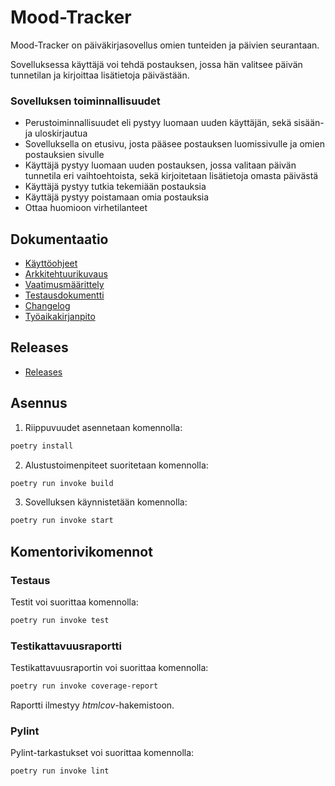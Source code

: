 # Mood-Tracker

Mood-Tracker on päiväkirjasovellus omien tunteiden ja päivien seurantaan.

Sovelluksessa käyttäjä voi tehdä postauksen, jossa hän valitsee päivän tunnetilan ja kirjoittaa lisätietoja päivästään.

### Sovelluksen toiminnallisuudet

- Perustoiminnallisuudet eli pystyy luomaan uuden käyttäjän, sekä sisään- ja uloskirjautua
- Sovelluksella on etusivu, josta pääsee postauksen luomissivulle ja omien postauksien sivulle
- Käyttäjä pystyy luomaan uuden postauksen, jossa valitaan päivän tunnetila eri vaihtoehtoista, sekä kirjoitetaan lisätietoja omasta päivästä
- Käyttäjä pystyy tutkia tekemiään postauksia
- Käyttäjä pystyy poistamaan omia postauksia
- Ottaa huomioon virhetilanteet

## Dokumentaatio

- [Käyttöohjeet](https://github.com/liisaket/ot-harjoitustyo/blob/master/dokumentaatio/kayttoohje.md)
- [Arkkitehtuurikuvaus](https://github.com/liisaket/ot-harjoitustyo/blob/master/dokumentaatio/arkkitehtuuri.md)
- [Vaatimusmäärittely](https://github.com/liisaket/ot-harjoitustyo/blob/master/dokumentaatio/vaatimusmaarittely.md)
- [Testausdokumentti](https://github.com/liisaket/ot-harjoitustyo/blob/master/dokumentaatio/testaus.md)
- [Changelog](https://github.com/liisaket/ot-harjoitustyo/blob/master/dokumentaatio/changelog.md)
- [Työaikakirjanpito](https://github.com/liisaket/ot-harjoitustyo/blob/master/dokumentaatio/tuntikirjanpito.md)

## Releases

- [Releases](https://github.com/liisaket/ot-harjoitustyo/releases)

## Asennus

1. Riippuvuudet asennetaan komennolla:

```bash
poetry install
```

2. Alustustoimenpiteet suoritetaan komennolla:

```bash
poetry run invoke build
```

3. Sovelluksen käynnistetään komennolla:

```bash
poetry run invoke start
```

## Komentorivikomennot

### Testaus

Testit voi suorittaa komennolla:

```bash
poetry run invoke test
```

### Testikattavuusraportti

Testikattavuusraportin voi suorittaa komennolla:

```bash
poetry run invoke coverage-report
```

Raportti ilmestyy _htmlcov_-hakemistoon.

### Pylint

Pylint-tarkastukset voi suorittaa komennolla:

```bash
poetry run invoke lint
```
